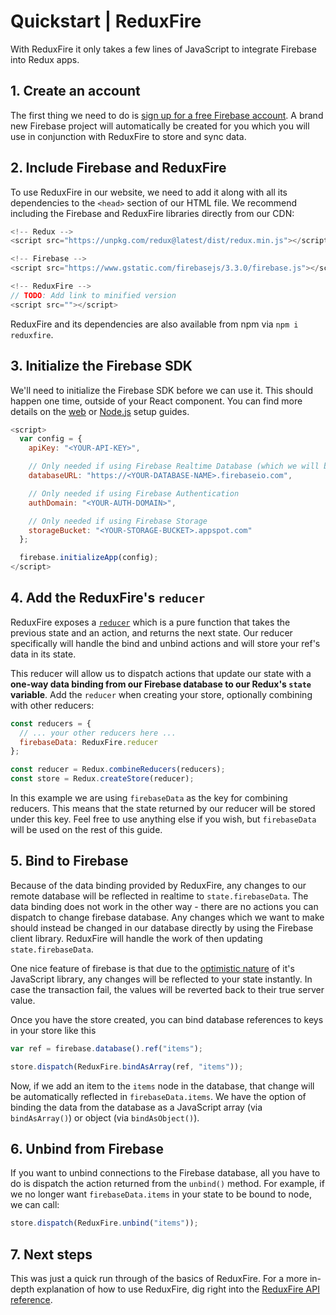 # Quickstart | ReduxFire

With ReduxFire it only takes a few lines of JavaScript to integrate Firebase into Redux apps.


## 1. Create an account

The first thing we need to do is [sign up for a free Firebase account](https://firebase.google.com/). A brand new Firebase project will automatically be created for you which you will use in conjunction with ReduxFire to store and sync data.


## 2. Include Firebase and ReduxFire

To use ReduxFire in our website, we need to add it along with all its dependencies to the `<head>`
section of our HTML file. We recommend including the Firebase and ReduxFire libraries directly from
our CDN:


```js
<!-- Redux -->
<script src="https://unpkg.com/redux@latest/dist/redux.min.js"></script>

<!-- Firebase -->
<script src="https://www.gstatic.com/firebasejs/3.3.0/firebase.js"></script>

<!-- ReduxFire -->
// TODO: Add link to minified version
<script src=""></script>
```

ReduxFire and its dependencies are also available from npm via `npm i reduxfire`.


## 3. Initialize the Firebase SDK

We'll need to initialize the Firebase SDK before we can use it. This should happen one time, outside of your React component. You can find more details on the [web](https://firebase.google.com/docs/web/setup) or [Node.js](https://firebase.google.com/docs/server/setup) setup guides.

```js
<script>
  var config = {
    apiKey: "<YOUR-API-KEY>",

    // Only needed if using Firebase Realtime Database (which we will be in this example)
    databaseURL: "https://<YOUR-DATABASE-NAME>.firebaseio.com",

    // Only needed if using Firebase Authentication
    authDomain: "<YOUR-AUTH-DOMAIN>",

    // Only needed if using Firebase Storage
    storageBucket: "<YOUR-STORAGE-BUCKET>.appspot.com"
  };

  firebase.initializeApp(config);
</script>
```


## 4. Add the ReduxFire's `reducer`

ReduxFire exposes a [`reducer`](http://redux.js.org/docs/basics/Reducers.html) which is a pure function that takes the previous state and an action, and returns the next state. Our reducer specifically will handle the bind and unbind actions and will store your ref's data in its state.



 This reducer will allow us to dispatch actions that update our state with a **one-way data binding from our Firebase database to our Redux's `state` variable**. Add the `reducer` when creating your store, optionally combining with other reducers:

```js
const reducers = {
  // ... your other reducers here ...
  firebaseData: ReduxFire.reducer
};

const reducer = Redux.combineReducers(reducers);
const store = Redux.createStore(reducer);
```

In this example we are using `firebaseData` as the key for combining reducers. This means that the state returned by our reducer will be stored under this key. Feel free to use anything else if you wish, but `firebaseData` will be used on the rest of this guide.

## 5. Bind to Firebase

Because of the data binding provided by ReduxFire, any changes to our remote database will be reflected in realtime to `state.firebaseData`. The data binding does not work in the other way - there are no actions you can dispatch to change firebase database. Any changes which we want to make should instead be changed in our database directly by using the Firebase client library. ReduxFire will handle the work of then updating `state.firebaseData`.

One nice feature of firebase is that due to the [optimistic nature](https://firebase.google.com/docs/reference/js/firebase.database.Reference#set) of it's JavaScript library, any changes will be reflected to your state instantly. In case the transaction fail, the values will be reverted back to their true server value. 

Once you have the store created, you can bind database references to keys in your store like this

```js
var ref = firebase.database().ref("items");

store.dispatch(ReduxFire.bindAsArray(ref, "items"));
```

Now, if we add an item to the `items` node in the database, that change will be automatically reflected in `firebaseData.items`. We have the option of binding the data from the database as a JavaScript array (via `bindAsArray()`) or object (via `bindAsObject()`).


## 6. Unbind from Firebase

If you want to unbind connections to the Firebase database, all you have to do is dispatch the action returned from the `unbind()` method. For
example, if we no longer want `firebaseData.items` in your state to be bound to node, we can call:

```js
store.dispatch(ReduxFire.unbind("items"));
```

## 7. Next steps

This was just a quick run through of the basics of ReduxFire. For a more in-depth explanation of how
to use ReduxFire, dig right into the
[ReduxFire API reference](reference.md).